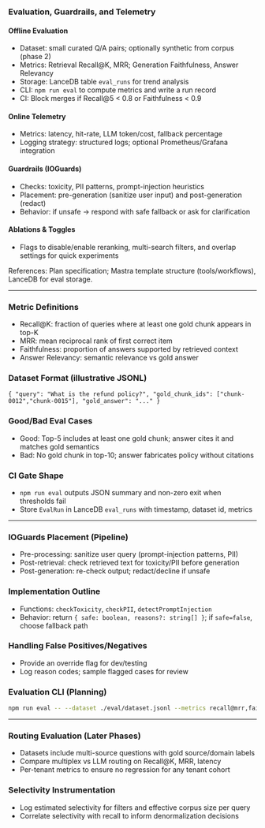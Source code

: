 ### Evaluation, Guardrails, and Telemetry

#### Offline Evaluation
- Dataset: small curated Q/A pairs; optionally synthetic from corpus (phase 2)
- Metrics: Retrieval Recall@K, MRR; Generation Faithfulness, Answer Relevancy
- Storage: LanceDB table `eval_runs` for trend analysis
- CLI: `npm run eval` to compute metrics and write a run record
- CI: Block merges if Recall@5 < 0.8 or Faithfulness < 0.9

#### Online Telemetry
- Metrics: latency, hit-rate, LLM token/cost, fallback percentage
- Logging strategy: structured logs; optional Prometheus/Grafana integration

#### Guardrails (IOGuards)
- Checks: toxicity, PII patterns, prompt-injection heuristics
- Placement: pre-generation (sanitize user input) and post-generation (redact)
- Behavior: if unsafe → respond with safe fallback or ask for clarification

#### Ablations & Toggles
- Flags to disable/enable reranking, multi-search filters, and overlap settings for quick experiments

References: Plan specification; Mastra template structure (tools/workflows), LanceDB for eval storage.

---

### Metric Definitions
- Recall@K: fraction of queries where at least one gold chunk appears in top-K
- MRR: mean reciprocal rank of first correct item
- Faithfulness: proportion of answers supported by retrieved context
- Answer Relevancy: semantic relevance vs gold answer

### Dataset Format (illustrative JSONL)
```
{ "query": "What is the refund policy?", "gold_chunk_ids": ["chunk-0012","chunk-0015"], "gold_answer": "..." }
```

### Good/Bad Eval Cases
- Good: Top-5 includes at least one gold chunk; answer cites it and matches gold semantics
- Bad: No gold chunk in top-10; answer fabricates policy without citations

### CI Gate Shape
- `npm run eval` outputs JSON summary and non-zero exit when thresholds fail
- Store `EvalRun` in LanceDB `eval_runs` with timestamp, dataset id, metrics

---

### IOGuards Placement (Pipeline)
- Pre-processing: sanitize user query (prompt-injection patterns, PII)
- Post-retrieval: check retrieved text for toxicity/PII before generation
- Post-generation: re-check output; redact/decline if unsafe

### Implementation Outline
- Functions: `checkToxicity`, `checkPII`, `detectPromptInjection`
- Behavior: return `{ safe: boolean, reasons?: string[] }`; if `safe=false`, choose fallback path

### Handling False Positives/Negatives
- Provide an override flag for dev/testing
- Log reason codes; sample flagged cases for review

### Evaluation CLI (Planning)
```sh
npm run eval -- --dataset ./eval/dataset.jsonl --metrics recall@mrr,faithfulness
```

---

### Routing Evaluation (Later Phases)
- Datasets include multi-source questions with gold source/domain labels
- Compare multiplex vs LLM routing on Recall@K, MRR, latency
- Per-tenant metrics to ensure no regression for any tenant cohort

### Selectivity Instrumentation
- Log estimated selectivity for filters and effective corpus size per query
- Correlate selectivity with recall to inform denormalization decisions


